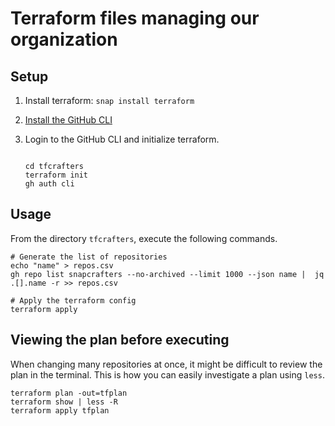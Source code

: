 # Terraform files managing our organization

## Setup

1. Install terraform: `snap install terraform`
1. [Install the GitHub CLI](https://github.com/cli/cli/blob/trunk/docs/install_linux.md)
1. Login to the GitHub CLI and initialize terraform.

   ```shell

   cd tfcrafters
   terraform init
   gh auth cli
   ```

## Usage

From the directory `tfcrafters`, execute the following commands.

```shell
# Generate the list of repositories
echo "name" > repos.csv
gh repo list snapcrafters --no-archived --limit 1000 --json name |  jq .[].name -r >> repos.csv

# Apply the terraform config
terraform apply
```

## Viewing the plan before executing

When changing many repositories at once, it might be difficult to review the plan in the terminal. This is how you can easily investigate a plan using `less`.

```shell
terraform plan -out=tfplan
terraform show | less -R
terraform apply tfplan
```
